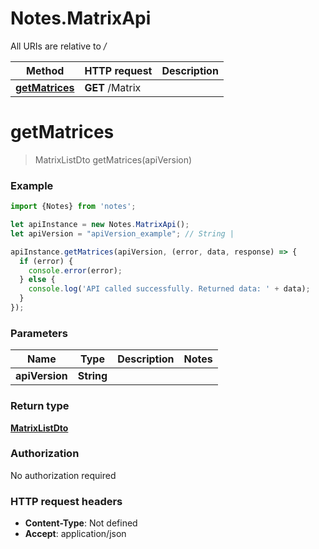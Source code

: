 # Notes.MatrixApi

All URIs are relative to */*

Method | HTTP request | Description
------------- | ------------- | -------------
[**getMatrices**](MatrixApi.md#getMatrices) | **GET** /Matrix | 

<a name="getMatrices"></a>
# **getMatrices**
> MatrixListDto getMatrices(apiVersion)



### Example
```javascript
import {Notes} from 'notes';

let apiInstance = new Notes.MatrixApi();
let apiVersion = "apiVersion_example"; // String | 

apiInstance.getMatrices(apiVersion, (error, data, response) => {
  if (error) {
    console.error(error);
  } else {
    console.log('API called successfully. Returned data: ' + data);
  }
});
```

### Parameters

Name | Type | Description  | Notes
------------- | ------------- | ------------- | -------------
 **apiVersion** | **String**|  | 

### Return type

[**MatrixListDto**](MatrixListDto.md)

### Authorization

No authorization required

### HTTP request headers

 - **Content-Type**: Not defined
 - **Accept**: application/json

